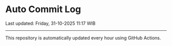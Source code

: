 # Auto Commit Log

Last updated: Friday, 31-10-2025 11:17 WIB

---

This repository is automatically updated every hour using GitHub Actions.
